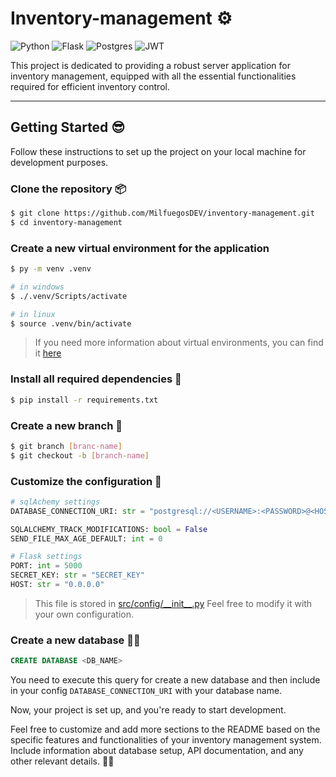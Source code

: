 # Inventory-management ⚙️

![Python](https://img.shields.io/badge/Python-14354C?style=for-the-badge&logo=python&logoColor=white)
![Flask](https://img.shields.io/badge/Flask-000000?style=for-the-badge&logo=flask&logoColor=white)
![Postgres](https://img.shields.io/badge/PostgreSQL-316192?style=for-the-badge&logo=postgresql&logoColor=white)
![JWT](https://img.shields.io/badge/json%20web%20tokens-323330?style=for-the-badge&logo=json-web-tokens&logoColor=pink)

This project is dedicated to providing a robust server application for inventory management, equipped with all the essential functionalities required for efficient inventory control.

---

## Getting Started 😎

Follow these instructions to set up the project on your local machine for development purposes.

### Clone the repository 📦

```bash
$ git clone https://github.com/MilfuegosDEV/inventory-management.git
$ cd inventory-management
```

### Create a new virtual environment for the application

```bash
$ py -m venv .venv

# in windows
$ ./.venv/Scripts/activate

# in linux
$ source .venv/bin/activate
```

> If you need more information about virtual environments, you can find it [here](https://docs.python.org/3/library/venv.html#venv-def)

### Install all required dependencies 🚀

```bash
$ pip install -r requirements.txt
```

### Create a new branch 🌿

```bash
$ git branch [branc-name]
$ git checkout -b [branch-name]
```

### Customize the configuration 🔩

```py
# sqlAchemy settings
DATABASE_CONNECTION_URI: str = "postgresql://<USERNAME>:<PASSWORD>@<HOST>:<PORT>/<DB_NAME>"

SQLALCHEMY_TRACK_MODIFICATIONS: bool = False
SEND_FILE_MAX_AGE_DEFAULT: int = 0

# Flask settings
PORT: int = 5000
SECRET_KEY: str = "SECRET_KEY"
HOST: str = "0.0.0.0"
```

> This file is stored in [src/config/\_\_init\_\_.py](src/config/__init__.py) Feel free to modify it with your own configuration.

### Create a new database 🧑‍💻

```sql
CREATE DATABASE <DB_NAME>
```

You need to execute this query for create a new database and then include in your config `DATABASE_CONNECTION_URI` with your database name.

Now, your project is set up, and you're ready to start development.

Feel free to customize and add more sections to the README based on the specific features and functionalities of your inventory management system. Include information about database setup, API documentation, and any other relevant details. 🤖🔩
